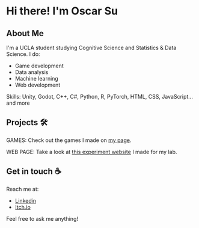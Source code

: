 # Hi there! I'm Oscar Su #
<!--
**DubiousDuck/DubiousDuck** is a ✨ _special_ ✨ repository because its `README.md` (this file) appears on your GitHub profile.

Here are some ideas to get you started:

- 🔭 I’m currently working on ...
- 🌱 I’m currently learning ...
- 👯 I’m looking to collaborate on ...
- 🤔 I’m looking for help with ...
- 💬 Ask me about ...
- 📫 How to reach me: ...
- 😄 Pronouns: ...
- ⚡ Fun fact: ...
-->

## About Me ##

I'm a UCLA student studying Cognitive Science and Statistics & Data Science. I do:
- Game development
- Data analysis
- Machine learning
- Web development

Skills: Unity, Godot, C++, C#, Python, R, PyTorch, HTML, CSS, JavaScript... and more

## Projects 🛠️ ##

GAMES: Check out the games I made on [my page](https://oscarshs.itch.io).

WEB PAGE: Take a look at [this experiment website](https://github.com/DubiousDuck/Ind-Dif-Visual-Impression) I made for my lab.

## Get in touch ☕️ ##

Reach me at:
- [Linkedin](https://www.linkedin.com/in/oscar-shang-hsuan-su/)
- [Itch.io](https://oscarshs.itch.io)

Feel free to ask me anything!
